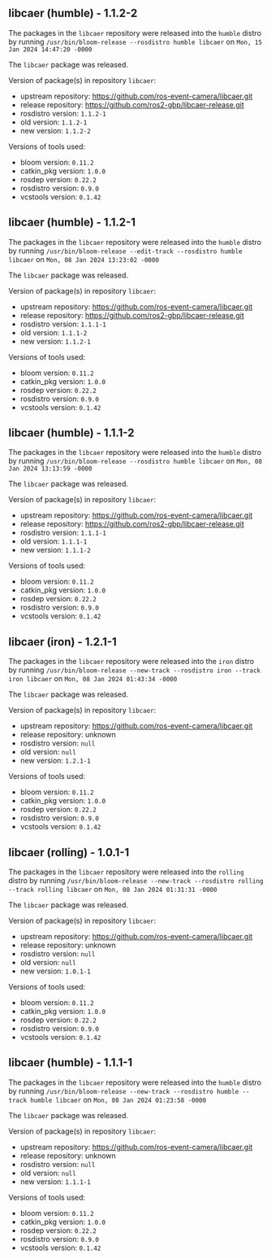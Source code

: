 ## libcaer (humble) - 1.1.2-2

The packages in the `libcaer` repository were released into the `humble` distro by running `/usr/bin/bloom-release --rosdistro humble libcaer` on `Mon, 15 Jan 2024 14:47:20 -0000`

The `libcaer` package was released.

Version of package(s) in repository `libcaer`:

- upstream repository: https://github.com/ros-event-camera/libcaer.git
- release repository: https://github.com/ros2-gbp/libcaer-release.git
- rosdistro version: `1.1.2-1`
- old version: `1.1.2-1`
- new version: `1.1.2-2`

Versions of tools used:

- bloom version: `0.11.2`
- catkin_pkg version: `1.0.0`
- rosdep version: `0.22.2`
- rosdistro version: `0.9.0`
- vcstools version: `0.1.42`


## libcaer (humble) - 1.1.2-1

The packages in the `libcaer` repository were released into the `humble` distro by running `/usr/bin/bloom-release --edit-track --rosdistro humble libcaer` on `Mon, 08 Jan 2024 13:23:02 -0000`

The `libcaer` package was released.

Version of package(s) in repository `libcaer`:

- upstream repository: https://github.com/ros-event-camera/libcaer.git
- release repository: https://github.com/ros2-gbp/libcaer-release.git
- rosdistro version: `1.1.1-1`
- old version: `1.1.1-2`
- new version: `1.1.2-1`

Versions of tools used:

- bloom version: `0.11.2`
- catkin_pkg version: `1.0.0`
- rosdep version: `0.22.2`
- rosdistro version: `0.9.0`
- vcstools version: `0.1.42`


## libcaer (humble) - 1.1.1-2

The packages in the `libcaer` repository were released into the `humble` distro by running `/usr/bin/bloom-release --rosdistro humble libcaer` on `Mon, 08 Jan 2024 13:13:59 -0000`

The `libcaer` package was released.

Version of package(s) in repository `libcaer`:

- upstream repository: https://github.com/ros-event-camera/libcaer.git
- release repository: https://github.com/ros2-gbp/libcaer-release.git
- rosdistro version: `1.1.1-1`
- old version: `1.1.1-1`
- new version: `1.1.1-2`

Versions of tools used:

- bloom version: `0.11.2`
- catkin_pkg version: `1.0.0`
- rosdep version: `0.22.2`
- rosdistro version: `0.9.0`
- vcstools version: `0.1.42`


## libcaer (iron) - 1.2.1-1

The packages in the `libcaer` repository were released into the `iron` distro by running `/usr/bin/bloom-release --new-track --rosdistro iron --track iron libcaer` on `Mon, 08 Jan 2024 01:43:34 -0000`

The `libcaer` package was released.

Version of package(s) in repository `libcaer`:

- upstream repository: https://github.com/ros-event-camera/libcaer.git
- release repository: unknown
- rosdistro version: `null`
- old version: `null`
- new version: `1.2.1-1`

Versions of tools used:

- bloom version: `0.11.2`
- catkin_pkg version: `1.0.0`
- rosdep version: `0.22.2`
- rosdistro version: `0.9.0`
- vcstools version: `0.1.42`


## libcaer (rolling) - 1.0.1-1

The packages in the `libcaer` repository were released into the `rolling` distro by running `/usr/bin/bloom-release --new-track --rosdistro rolling --track rolling libcaer` on `Mon, 08 Jan 2024 01:31:31 -0000`

The `libcaer` package was released.

Version of package(s) in repository `libcaer`:

- upstream repository: https://github.com/ros-event-camera/libcaer.git
- release repository: unknown
- rosdistro version: `null`
- old version: `null`
- new version: `1.0.1-1`

Versions of tools used:

- bloom version: `0.11.2`
- catkin_pkg version: `1.0.0`
- rosdep version: `0.22.2`
- rosdistro version: `0.9.0`
- vcstools version: `0.1.42`


## libcaer (humble) - 1.1.1-1

The packages in the `libcaer` repository were released into the `humble` distro by running `/usr/bin/bloom-release --new-track --rosdistro humble --track humble libcaer` on `Mon, 08 Jan 2024 01:23:58 -0000`

The `libcaer` package was released.

Version of package(s) in repository `libcaer`:

- upstream repository: https://github.com/ros-event-camera/libcaer.git
- release repository: unknown
- rosdistro version: `null`
- old version: `null`
- new version: `1.1.1-1`

Versions of tools used:

- bloom version: `0.11.2`
- catkin_pkg version: `1.0.0`
- rosdep version: `0.22.2`
- rosdistro version: `0.9.0`
- vcstools version: `0.1.42`


